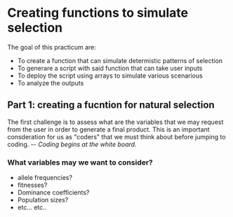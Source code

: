 # Creating functions to simulate selection

The goal of this practicum are:
* To create a function that can simulate determistic patterns of selection 
* To generare a script with said function that can take user inputs
* To deploy the script using arrays to simulate various scenarious
* To analyze the outputs

## Part 1: creating a fucntion for natural selection

The first challenge is to assess what are the variables that we may request from the user in order to generate a final product. This is an important consderation for us as "coders" that we must think about before jumping to coding. -- _Coding begins at the white board._

### What variables may we want to consider?

* allele frequencies?
* fitnesses? 
* Dominance coefficients?
* Population sizes?
* etc... etc..
